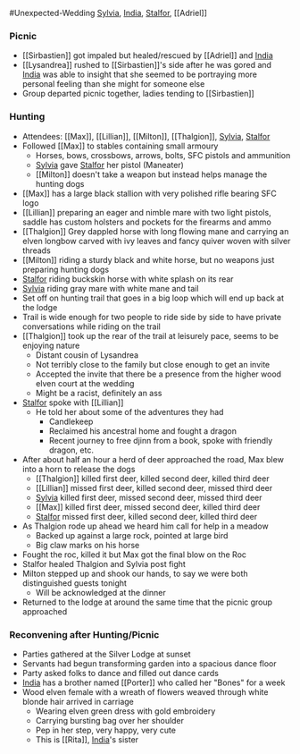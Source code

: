 #Unexpected-Wedding 
[Sylvia](PCs/Past/Sylvia.md), [India](PCs/Current/India.md), [Stalfor](PCs/Current/Stalfor.md), [[Adriel]]
### Picnic
- [[Sirbastien]] got impaled but healed/rescued by [[Adriel]] and [India](PCs/Current/India.md)
- [[Lysandrea]] rushed to [[Sirbastien]]'s side after he was gored and [India](PCs/Current/India.md) was able to insight that she seemed to be portraying more personal feeling than she might for someone else
- Group departed picnic together, ladies tending to [[Sirbastien]] 

### Hunting
- Attendees: [[Max]], [[Lillian]], [[Milton]], [[Thalgion]], [Sylvia](PCs/Past/Sylvia.md), [Stalfor](PCs/Current/Stalfor.md)
- Followed [[Max]] to stables containing small armoury
	- Horses, bows, crossbows, arrows, bolts, SFC pistols and ammunition
	- [Sylvia](PCs/Past/Sylvia.md) gave [Stalfor](PCs/Current/Stalfor.md) her pistol (Maneater)
	- [[Milton]] doesn't take a weapon but instead helps manage the hunting dogs
- [[Max]] has a large black stallion with very polished rifle bearing SFC logo
- [[Lillian]] preparing an eager and nimble mare with two light pistols, saddle has custom holsters and pockets for the firearms and ammo
- [[Thalgion]] Grey dappled horse with long flowing mane and carrying an elven longbow carved with ivy leaves and fancy quiver woven with silver threads
- [[Milton]] riding a sturdy black and white horse, but no weapons just preparing hunting dogs
- [Stalfor](PCs/Current/Stalfor.md) riding buckskin horse with white splash on its rear
- [Sylvia](PCs/Past/Sylvia.md) riding gray mare with white mane and tail
- Set off on hunting trail that goes in a big loop which will end up back at the lodge
- Trail is wide enough for two people to ride side by side to have private conversations while riding on the trail
- [[Thalgion]] took up the rear of the trail at leisurely pace, seems to be enjoying nature
	- Distant cousin of Lysandrea
	- Not terribly close to the family but close enough to get an invite
	- Accepted the invite that there be a presence from the higher wood elven court at the wedding
	- Might be a racist, definitely an ass
- [Stalfor](PCs/Current/Stalfor.md) spoke with [[Lillian]] 
	- He told her about some of the adventures they had
		- Candlekeep
		- Reclaimed his ancestral home and fought a dragon
		- Recent journey to free djinn from a book, spoke with friendly dragon, etc.
- After about half an hour a herd of deer approached the road, Max blew into a horn to release the dogs
	- [[Thalgion]] killed first deer, killed second deer, killed third deer
	- [[Lillian]] missed first deer, killed second deer, missed third deer
	- [Sylvia](PCs/Past/Sylvia.md) killed first deer, missed second deer, missed third deer
	- [[Max]] killed first deer, missed second deer, killed third deer
	- [Stalfor](PCs/Current/Stalfor.md) missed first deer, killed second deer, killed third deer
- As Thalgion rode up ahead we heard him call for help in a meadow
	- Backed up against a large rock, pointed at large bird
	- Big claw marks on his horse
- Fought the roc, killed it but Max got the final blow on the Roc
- Stalfor healed Thalgion and Sylvia post fight
- Milton stepped up and shook our hands, to say we were both distinguished guests tonight
	- Will be acknowledged at the dinner
- Returned to the lodge at around the same time that the picnic group approached

### Reconvening after Hunting/Picnic
- Parties gathered at the Silver Lodge at sunset
- Servants had begun transforming garden into a spacious dance floor
- Party asked folks to dance and filled out dance cards
- [India](PCs/Current/India.md) has a brother named [[Porter]] who called her "Bones" for a week
- Wood elven female with a wreath of flowers weaved through white blonde hair arrived in carriage
	- Wearing elven green dress with gold embroidery
	- Carrying bursting bag over her shoulder
	- Pep in her step, very happy, very cute
	- This is [[Rita]], [India](PCs/Current/India.md)'s sister